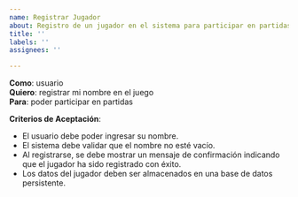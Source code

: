 ```yaml
---
name: Registrar Jugador
about: Registro de un jugador en el sistema para participar en partidas.
title: ''
labels: ''
assignees: ''

---
```


**Como**: usuario  
**Quiero**: registrar mi nombre en el juego  
**Para**: poder participar en partidas  

**Criterios de Aceptación**:
- El usuario debe poder ingresar su nombre.
- El sistema debe validar que el nombre no esté vacío.
- Al registrarse, se debe mostrar un mensaje de confirmación indicando que el jugador ha sido registrado con éxito.
- Los datos del jugador deben ser almacenados en una base de datos persistente.
